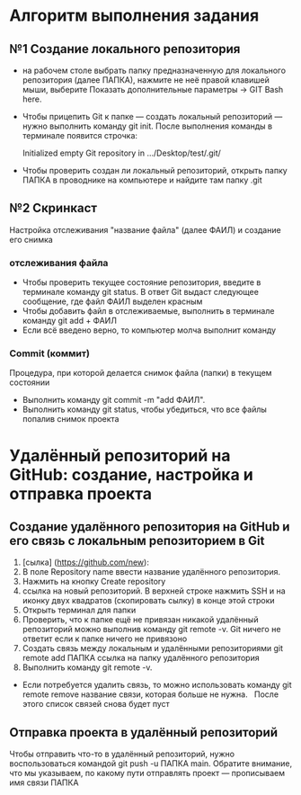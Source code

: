 # Алгоритм выполнения задания
## №1 Создание локального репозитория

- на рабочем столе выбрать папку предназначенную для локального репозитория (далее ПАПКА), нажмите не неё правой клавишей мыши, выберите Показать дополнительные параметры → GIT Bash here.
- Чтобы прицепить Git к папке — создать локальный репозиторий — нужно выполнить команду git init. После выполнения команды в терминале появится строчка:

  Initialized empty Git repository in .../Desktop/test/.git/

- Чтобы проверить создан ли локальный репозиторий, открыть папку ПАПКА в проводнике на компьютере и найдите там папку .git

## №2 Скринкаст 

  Настройка отслеживания "название файла" (далее ФАИЛ) и создание его снимка
### отслеживания файла
- Чтобы проверить текущее состояние репозитория, введите в терминале команду git status. 
В ответ Git выдаст следующее сообщение, где файл ФАИЛ выделен красным
- Чтобы добавить файл в отслеживаемые, выполнить в терминале команду
git add + ФАИЛ
- Если всё введено верно, то компьютер молча выполнит команду
### Commit (коммит) 
Процедура, при которой делается снимок файла (папки) в текущем состоянии 
- Выполнить команду git commit -m "add ФАИЛ". 
- Выполнить команду git status, чтобы убедиться, что все файлы попалив снимок проекта


# Удалённый репозиторий на GitHub: создание, настройка и отправка проекта

## Создание удалённого репозитория на GitHub и его связь с локальным репозиторием в Git
1. [сылка] (https://github.com/new): 
2. В поле Repository name ввести название удалённого репозитория. 
3. Нажмить на кнопку Create repository
4. ссылка на новый репозиторий. В верхней строке нажмить SSH и на иконку двух квадратов (скопировать сылку) в конце этой строки
5. Открыть терминал для папки
6. Проверить, что к папке ещё не привязан никакой удалённый репозиторий можно
выполнив команду git remote -v. Git ничего не ответит если к папке ничего не привязоно 
7. Создать связь между локальным и удалёнными репозиториями 
git remote add ПАПКА ссылка на папку удалённого репозитория
1. Выполнить команду git remote -v. 
- Если потребуется удалить связь, то можно использовать команду 
git remote remove название связи, которая больше не нужна.  
После этого список связей снова будет пуст

## Отправка проекта в удалённый репозиторий
Чтобы отправить что-то в удалённый репозиторий, нужно воспользоваться командой
git push -u ПАПКА main. Обратите внимание, что мы указываем, по какому пути отправлять
проект — прописываем имя связи ПАПКА
